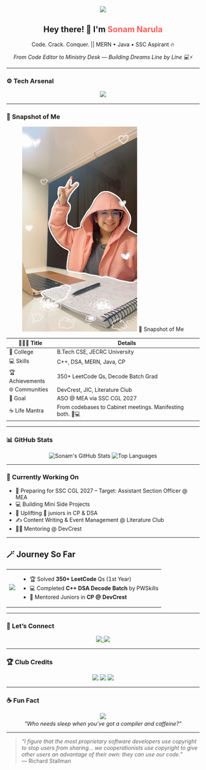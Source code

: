 <!-- HEADER TAGLINE WITH DARK ANIMATION -->
<p align="center">
  <img src="https://readme-typing-svg.demolab.com/?lines=From%20Coding%20to%20Cabinet%20Do%20Both%20🧑‍💻🧳;Night%20Coder%20🌙%20||%20Future%20ASO%20@MEA%20🚀;Powered%20by%20Coffee%20and%20Code%20☕💻&font=Fira%20Code&center=true&width=700&height=45&color=FF6A85&vCenter=true&size=22&pause=1000" />
</p>

<h2 align="center">Hey there! 👋 I'm <span style="color:#ff5e5b">Sonam Narula</span></h2>
<p align="center">Code. Crack. Conquer. || MERN • Java • SSC Aspirant 🔥 </p>
<p align="center"><i>From Code Editor to Ministry Desk — Building Dreams Line by Line 💻⚡</i></p>

---

### ⚙️ Tech Arsenal  
<p align="center">
  <img src="https://skillicons.dev/icons?i=c,cpp,java,python,js,ts,html,css,react,nodejs,express,mongodb,git,github,linux,vscode,figma,canva,linkedin,clion,xcode,pycharm,mysql,oracle" />
</p>

---

### 🧠 Snapshot of Me  
<p align="center">
 <img src="https://github.com/SonamNarula/DEMO/blob/main/IMG_9057.JPG?raw=true" width="300"/>
📸 Snapshot of Me

| 👩🏻‍💻 Title        | Details                              |
|------------------|--------------------------------------|
| 🏫 College        | B.Tech CSE, JECRC University         |
| 💻 Skills         | C++, DSA, MERN, Java, CP             |
| 🏆 Achievements   | 350+ LeetCode Qs, Decode Batch Grad  |
| 🌐 Communities    | DevCrest, JIC, Literature Club        |
| 🎯 Goal           | ASO @ MEA via SSC CGL 2027            |
| ☕ Life Mantra     |From codebases to Cabinet meetings. Manifesting both. 💼💻         |

</p>

---

### 📊 GitHub Stats  
<p align="center">
  <img src="https://github-readme-stats.vercel.app/api?username=SonamNarula&show_icons=true&theme=radical" alt="Sonam's GitHub Stats" />
  <img src="https://github-readme-stats.vercel.app/api/top-langs/?username=SonamNarula&layout=compact&theme=radical" alt="Top Languages"/>
</p>

---

### 🚀 Currently Working On  
- 🎯 Preparing for SSC CGL 2027 – Target: Assistant Section Officer @ MEA  
- 💻 Building Mini Side Projects  
- 📘 Uplifting 👶 juniors in CP & DSA  
- ✍️ Content Writing & Event Management @ Literature Club  
- 👩‍🏫 Mentoring @ DevCrest  

---

## 🪄 Journey So Far

<table>
  <tr>
    <td>
      <img src="https://raw.githubusercontent.com/SonamNarula/SonamNarula/main/path-to-![ChatGPT Image Apr 8, 2025, 12_24_50 AM](https://github.com/user-attachments/assets/85e630bb-031d-44ca-94ab-951a5e9c85e7)
" width="300"/>
    </td>
    <td>
      <ul>
        <li>🏆 Solved <strong>350+ LeetCode</strong> Qs (1st Year)</li>
        <li>💻 Completed <strong>C++ DSA Decode Batch</strong> by PWSkills</li>
        <li>🧠 Mentored Juniors in <strong>CP @ DevCrest</strong></li>
      </ul>
    </td>
  </tr>
</table>

---

### 🤝 Let’s Connect  
<p align="center">
  <a href="mailto:sonamnarula2108@gmail.com">
    <img src="https://img.shields.io/badge/Gmail-EA4335?style=for-the-badge&logo=gmail&logoColor=white" />
  </a>

  <a href="https://www.linkedin.com/in/sonam-narula/">
    <img src="https://img.shields.io/badge/LinkedIn-0077B5?style=for-the-badge&logo=linkedin&logoColor=white" />
  </a>
</p>

---

### 🏆 Club Credits  
<p align="center">
  <img src="https://img.shields.io/badge/DevCrest-Core%20Member-blueviolet?style=for-the-badge" />
  <img src="https://img.shields.io/badge/JECRC%20Incubation%20Centre-Core%20Team-orange?style=for-the-badge" />
  <img src="https://img.shields.io/badge/Literature%20Club-Executive-yellow?style=for-the-badge" />
</p>

---

### ☕ Fun Fact  
<p align="center">
  <img src="https://media.giphy.com/media/LmNwrBhejkK9EFP504/giphy.gif" width="250px" />
  <br />
  <i>"Who needs sleep when you’ve got a compiler and caffeine?"</i>
</p>

---

> _“I figure that the most proprietary software developers use copyright to stop users from sharing... we cooperationists use copyright to give other users an advantage of their own: they can use our code.”_  
> — Richard Stallman  

